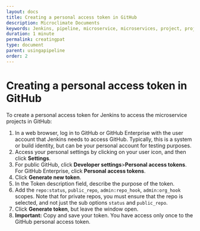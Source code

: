 ```yaml
---
layout: docs
title: Creating a personal access token in GitHub
description: Microclimate Documents
keywords: Jenkins, pipeline, microservice, microservices, project, projects, tokens
duration: 1 minute
permalink: creatingpat
type: document
parent: usingapipeline
order: 2
---
```


# Creating a personal access token in GitHub

To create a personal access token for Jenkins to access the microservice projects in GitHub:

1. In a web browser, log in to GitHub or GitHub Enterprise with the user account that Jenkins needs to access GitHub. Typically, this is a system or build identity, but can be your personal account for testing purposes.
2. Access your personal settings by clicking on your user icon, and then click **Settings**.
3. For public GitHub, click **Developer settings**>**Personal access tokens**. For GitHub Enterprise, click **Personal access tokens**.
4. Click **Generate new token**.
5. In the Token description field, describe the purpose of the token.
6. Add the `repo:status`, `public_repo`, `admin:repo_hook`, `admin:org_hook` scopes. Note that for private repos, you must ensure that the repo is selected, and not just the sub options `status` and `public_repo`.
7. Click **Generate token**, but leave the window open.
8. **Important:** Copy and save your token. You have access only once to the GitHub personal access token.
